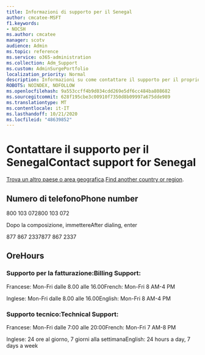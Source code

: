 ```yaml
---
title: Informazioni di supporto per il Senegal
author: cmcatee-MSFT
f1.keywords:
- NOCSH
ms.author: cmcatee
manager: scotv
audience: Admin
ms.topic: reference
ms.service: o365-administration
ms.collection: Adm_Support
ms.custom: AdminSurgePortfolio
localization_priority: Normal
description: Informazioni su come contattare il supporto per il proprio paese o area geografica.
ROBOTS: NOINDEX, NOFOLLOW
ms.openlocfilehash: 9a553ccff4b9d034cdd269e5df6cc484ba808682
ms.sourcegitcommit: 628f195cbe3c00910f7350d8b09997a675dde989
ms.translationtype: MT
ms.contentlocale: it-IT
ms.lasthandoff: 10/21/2020
ms.locfileid: "48639852"
---
```

# <a name="contact-support-for-senegal"></a><span data-ttu-id="1b63b-103">Contattare il supporto per il Senegal</span><span class="sxs-lookup"><span data-stu-id="1b63b-103">Contact support for Senegal</span></span>

<span data-ttu-id="1b63b-104">[Trova un altro paese o area geografica](../contact-support-for-business-products.md).</span><span class="sxs-lookup"><span data-stu-id="1b63b-104">[Find another country or region](../contact-support-for-business-products.md).</span></span>

## <a name="phone-number"></a><span data-ttu-id="1b63b-105">Numero di telefono</span><span class="sxs-lookup"><span data-stu-id="1b63b-105">Phone number</span></span>
<span data-ttu-id="1b63b-106">800 103 072</span><span class="sxs-lookup"><span data-stu-id="1b63b-106">800 103 072</span></span>

<span data-ttu-id="1b63b-107">Dopo la composizione, immettere</span><span class="sxs-lookup"><span data-stu-id="1b63b-107">After dialing, enter</span></span>

<span data-ttu-id="1b63b-108">877 867 2337</span><span class="sxs-lookup"><span data-stu-id="1b63b-108">877 867 2337</span></span>

## <a name="hours"></a><span data-ttu-id="1b63b-109">Ore</span><span class="sxs-lookup"><span data-stu-id="1b63b-109">Hours</span></span>
### <a name="billing-support"></a><span data-ttu-id="1b63b-110">Supporto per la fatturazione:</span><span class="sxs-lookup"><span data-stu-id="1b63b-110">Billing Support:</span></span>

<span data-ttu-id="1b63b-111">Francese: Mon-Fri dalle 8.00 alle 16.00</span><span class="sxs-lookup"><span data-stu-id="1b63b-111">French: Mon-Fri 8 AM-4 PM</span></span>

<span data-ttu-id="1b63b-112">Inglese: Mon-Fri dalle 8.00 alle 16.00</span><span class="sxs-lookup"><span data-stu-id="1b63b-112">English: Mon-Fri 8 AM-4 PM</span></span>

### <a name="technical-support"></a><span data-ttu-id="1b63b-113">Supporto tecnico:</span><span class="sxs-lookup"><span data-stu-id="1b63b-113">Technical Support:</span></span>

<span data-ttu-id="1b63b-114">Francese: Mon-Fri dalle 7:00 alle 20:00</span><span class="sxs-lookup"><span data-stu-id="1b63b-114">French: Mon-Fri 7 AM-8 PM</span></span>

<span data-ttu-id="1b63b-115">Inglese: 24 ore al giorno, 7 giorni alla settimana</span><span class="sxs-lookup"><span data-stu-id="1b63b-115">English: 24 hours a day, 7 days a week</span></span>

